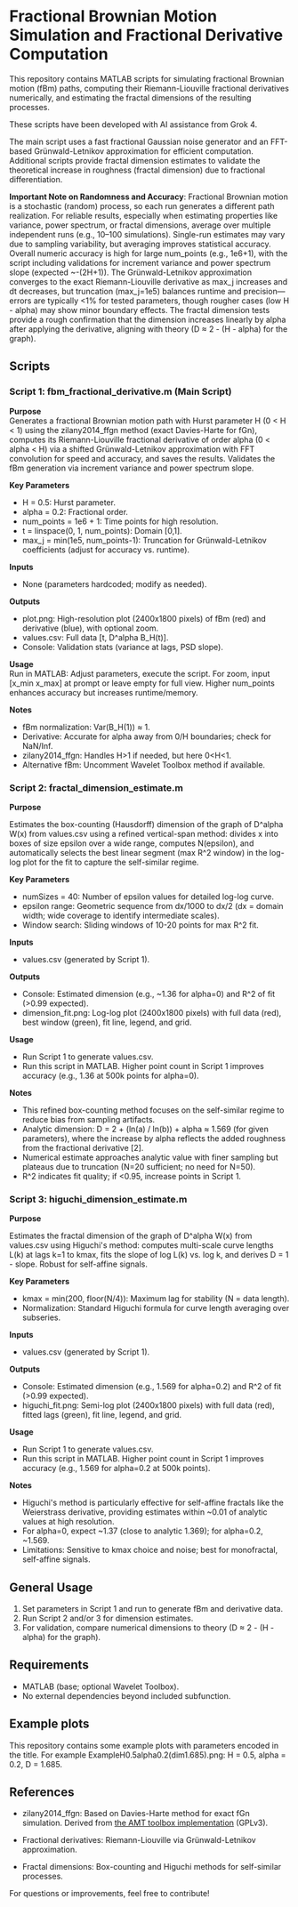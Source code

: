 # Fractional Brownian Motion Simulation and Fractional Derivative Computation

This repository contains MATLAB scripts for simulating fractional Brownian motion (fBm) paths, computing their Riemann-Liouville fractional derivatives numerically, and estimating the fractal dimensions of the resulting processes.

These scripts have been developed with AI assistance from Grok 4.

The main script uses a fast fractional Gaussian noise generator and an FFT-based Grünwald-Letnikov approximation for efficient computation. Additional scripts provide fractal dimension estimates to validate the theoretical increase in roughness (fractal dimension) due to fractional differentiation.

**Important Note on Randomness and Accuracy**: Fractional Brownian motion is a stochastic (random) process, so each run generates a different path realization. For reliable results, especially when estimating properties like variance, power spectrum, or fractal dimensions, average over multiple independent runs (e.g., 10–100 simulations). Single-run estimates may vary due to sampling variability, but averaging improves statistical accuracy. Overall numeric accuracy is high for large num\_points (e.g., 1e6+1), with the script including validations for increment variance and power spectrum slope (expected ~-(2H+1)). The Grünwald-Letnikov approximation converges to the exact Riemann-Liouville derivative as max\_j increases and dt decreases, but truncation (max\_j=1e5) balances runtime and precision—errors are typically <1% for tested parameters, though rougher cases (low H - alpha) may show minor boundary effects. The fractal dimension tests provide a rough confirmation that the dimension increases linearly by alpha after applying the derivative, aligning with theory (D ≈ 2 - (H - alpha) for the graph).

## Scripts

### Script 1: fbm\_fractional\_derivative.m (Main Script)

**Purpose**  
Generates a fractional Brownian motion path with Hurst parameter H (0 < H < 1) using the zilany2014\_ffgn method (exact Davies-Harte for fGn), computes its Riemann-Liouville fractional derivative of order alpha (0 < alpha < H) via a shifted Grünwald-Letnikov approximation with FFT convolution for speed and accuracy, and saves the results. Validates the fBm generation via increment variance and power spectrum slope.

**Key Parameters**  
- H = 0.5: Hurst parameter.  
- alpha = 0.2: Fractional order.  
- num\_points = 1e6 + 1: Time points for high resolution.  
- t = linspace(0, 1, num\_points): Domain [0,1].  
- max\_j = min(1e5, num\_points-1): Truncation for Grünwald-Letnikov coefficients (adjust for accuracy vs. runtime).  

**Inputs**  
- None (parameters hardcoded; modify as needed).  

**Outputs**  
- plot.png: High-resolution plot (2400x1800 pixels) of fBm (red) and derivative (blue), with optional zoom.  
- values.csv: Full data [t, D^alpha B\_H(t)].  
- Console: Validation stats (variance at lags, PSD slope).  

**Usage**  
Run in MATLAB: Adjust parameters, execute the script. For zoom, input [x\_min x\_max] at prompt or leave empty for full view. Higher num\_points enhances accuracy but increases runtime/memory.  

**Notes**  
- fBm normalization: Var(B\_H(1)) ≈ 1.  
- Derivative: Accurate for alpha away from 0/H boundaries; check for NaN/Inf.  
- zilany2014\_ffgn: Handles H>1 if needed, but here 0<H<1.  
- Alternative fBm: Uncomment Wavelet Toolbox method if available.  

### Script 2: fractal\_dimension\_estimate.m

**Purpose**  

Estimates the box-counting (Hausdorff) dimension of the graph of D^alpha W(x) from values.csv using a refined vertical-span method: divides x into boxes of size epsilon over a wide range, computes N(epsilon), and automatically selects the best linear segment (max R^2 window) in the log-log plot for the fit to capture the self-similar regime.

**Key Parameters**  

- numSizes = 40: Number of epsilon values for detailed log-log curve.
- epsilon range: Geometric sequence from dx/1000 to dx/2 (dx = domain width; wide coverage to identify intermediate scales).
- Window search: Sliding windows of 10-20 points for max R^2 fit.

**Inputs**  

- values.csv (generated by Script 1).

**Outputs**  

- Console: Estimated dimension (e.g., ~1.36 for alpha=0) and R^2 of fit (>0.99 expected).
- dimension\_fit.png: Log-log plot (2400x1800 pixels) with full data (red), best window (green), fit line, legend, and grid.

**Usage**  

- Run Script 1 to generate values.csv.
- Run this script in MATLAB. Higher point count in Script 1 improves accuracy (e.g., 1.36 at 500k points for alpha=0).

**Notes**  

- This refined box-counting method focuses on the self-similar regime to reduce bias from sampling artifacts.
- Analytic dimension: D = 2 + (ln(a) / ln(b)) + alpha ≈ 1.569 (for given parameters), where the increase by alpha reflects the added roughness from the fractional derivative [2].
- Numerical estimate approaches analytic value with finer sampling but plateaus due to truncation (N=20 sufficient; no need for N=50).
- R^2 indicates fit quality; if <0.95, increase points in Script 1.

### Script 3: higuchi\_dimension\_estimate.m

**Purpose**  

Estimates the fractal dimension of the graph of D^alpha W(x) from values.csv using Higuchi's method: computes multi-scale curve lengths L(k) at lags k=1 to kmax, fits the slope of log L(k) vs. log k, and derives D = 1 - slope. Robust for self-affine signals.

**Key Parameters**  

- kmax = min(200, floor(N/4)): Maximum lag for stability (N = data length).
- Normalization: Standard Higuchi formula for curve length averaging over subseries.

**Inputs**  

- values.csv (generated by Script 1).

**Outputs**  

- Console: Estimated dimension (e.g., 1.569 for alpha=0.2) and R^2 of fit (>0.99 expected).
- higuchi\_fit.png: Semi-log plot (2400x1800 pixels) with full data (red), fitted lags (green), fit line, legend, and grid.

**Usage**  

- Run Script 1 to generate values.csv.
- Run this script in MATLAB. Higher point count in Script 1 improves accuracy (e.g., 1.569 for alpha=0.2 at 500k points).

**Notes**  

- Higuchi's method is particularly effective for self-affine fractals like the Weierstrass derivative, providing estimates within ~0.01 of analytic values at high resolution.
- For alpha=0, expect ~1.37 (close to analytic 1.369); for alpha=0.2, ~1.569.
- Limitations: Sensitive to kmax choice and noise; best for monofractal, self-affine signals.

## General Usage

1. Set parameters in Script 1 and run to generate fBm and derivative data.  
2. Run Script 2 and/or 3 for dimension estimates.  
3. For validation, compare numerical dimensions to theory (D ≈ 2 - (H - alpha) for the graph).  

## Requirements

- MATLAB (base; optional Wavelet Toolbox).  
- No external dependencies beyond included subfunction.

## Example plots

This repository contains some example plots with parameters encoded in the title. For example ExampleH0.5alpha0.2(dim1.685).png: H = 0.5, alpha = 0.2, D = 1.685.  

## References

- zilany2014\_ffgn: Based on Davies-Harte method for exact fGn simulation. Derived from [the AMT toolbox implementation](https://www.amtoolbox.org/amt-1.6.0/doc/modelstages/zilany2014_ffgn_code.php) (GPLv3).
  
- Fractional derivatives: Riemann-Liouville via Grünwald-Letnikov approximation.  
- Fractal dimensions: Box-counting and Higuchi methods for self-similar processes.  

For questions or improvements, feel free to contribute!